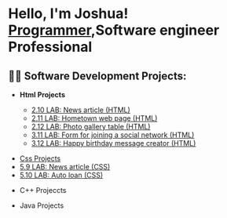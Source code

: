 <h1>Hello, I'm Joshua! <br/><a href="https://github.com/jvincent100">Programmer</a>,Software engineer Professional</a></h1>

<h2>👨‍💻 Software Development Projects:</h2>
<ul>
<b><li>Html Projects</li></b>
  <ul>
    <li> <a href="https://github.com/Jvincent100/2.10-LAB-News-article-HTML-">2.10 LAB: News article (HTML)</a></li>
    <li> <a href="https://github.com/Jvincent100/2.11-LAB-Hometown-web-page-HTML-">2.11 LAB: Hometown web page (HTML)</a> </li>
    <li> <a href="https://github.com/Jvincent100/2.12-LAB-Photo-gallery-table-HTML-">2.12 LAB: Photo gallery table (HTML)</li>
    <li> <a href="https://github.com/Jvincent100/3.11-LAB-Form-for-joining-a-social-network-HTML-">3.11 LAB: Form for joining a social network (HTML)</li>
    <li> <a href="https://github.com/Jvincent100/3.12-LAB-Happy-birthday-message-creator-HTML-">3.12 LAB: Happy birthday message creator (HTML)</li>
</ul>
  </ul>
<ul>
<li>Css Projects</li>
  <li> <a href="https://github.com/Jvincent100/5.9-LAB-News-article-CSS-">5.9 LAB: News article (CSS)</a></li>
  <li> <a href="https://github.com/Jvincent100/5.10-LAB-Auto-loan-CSS-">5.10 LAB: Auto loan (CSS)</a></li>
</ul>
<ul>
<li>C++ Projeccts</li>
  </ul>
    <ul>
<li>Java Projects</li>
</ul>





<!--
**jvincent100/jvincent100** is a ✨ _special_ ✨ repository because its `README.md` (this file) appears on your GitHub profile.

Here are some ideas to get you started:

- 🔭 I’m currently working on ...
- 🌱 I’m currently learning ...
- 👯 I’m looking to collaborate on ...
- 🤔 I’m looking for help with ...
- 💬 Ask me about ...
- 📫 How to reach me: ...
- 😄 Pronouns: ...
- ⚡ Fun fact: ...
-->
